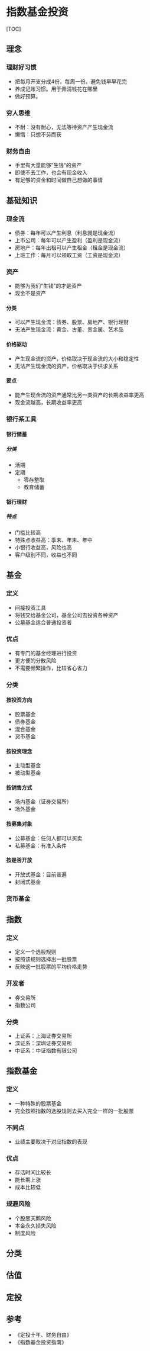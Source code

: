 

# 指数基金投资

[TOC]

## 理念

### 理财好习惯
* 把每月开支分成4份，每周一份。避免钱早早花完
* 养成记账习惯。用于弄清钱花在哪里
* 做好预算。

### 穷人思维
* 不耐：没有耐心，无法等待资产产生现金流
* 懒惰：只想不劳而获

### 财务自由
* 手里有大量能够”生钱“的资产
* 即使不去工作，也会有现金收入
* 有足够的资金和时间做自己想做的事情


## 基础知识

### 现金流
* 债券：每年可以产生利息（利息就是现金流）
* 上市公司：每年可以产生盈利（盈利是现金流）
* 房地产：每年出租可以产生租金（租金是现金流）
* 上班工作：每月可以领取工资（工资是现金流）

### 资产
* 能够为我们“生钱"的才是资产
* 现金不是资产

#### 分类
* 可以产生现金流：债券、股票、房地产、银行理财
* 无法产生现金流：黄金、古董、贵金属、艺术品

#### 价格驱动
* 产生现金流的资产，价格取决于现金流的大小和稳定性
* 无法产生现金流的资产，价格取决于供求关系

#### 要点
* 能产生现金流的资产通常比另一类资产的长期收益率更高
* 现金流越高，长期收益率更高


### 银行系工具
#### 银行储蓄
##### 分类
* 活期
* 定期
    * 零存整取
    * 教育储蓄

#### 银行理财
##### 特点
* 门槛比较高
* 特殊点收益高：季末、年末、年中
* 小银行收益高，风险也高
* 客户级别不同，收益也不同





## 基金
### 定义
* 间接投资工具
* 将钱交给基金公司，基金公司去投资各种资产
* 公墓基金适合普通投资者

### 优点
* 有专门的基金经理进行投资
* 更方便的分散风险
* 不需要频繁操作，比较省心省力

### 分类
#### 按投资方向
* 股票基金
* 债券基金
* 混合基金
* 货币基金

#### 按投资理念
* 主动型基金
* 被动型基金

#### 按销售方式
* 场内基金（证券交易所）
* 场外基金

#### 按募集对象
* 公募基金：任何人都可以买卖
* 私募基金：有准入条件

#### 按是否开放
* 开放式基金：目前普遍
* 封闭式基金


### 货币基金




## 指数
### 定义
* 定义一个选股规则
* 按照该规则选择出一批股票
* 反映这一批股票的平均价格走势

### 开发者
* 券交易所
* 指数公司

### 分类
* 上证系：上海证券交易所
* 深证系：深圳证券交易所
* 中证系：中证指数有限公司


## 指数基金
### 定义
* 一种特殊的股票基金
* 完全按照指数的选股规则去买入完全一样的一批股票

### 不同点
* 业绩主要取决于对应指数的表现

### 优点
* 存活时间比较长
* 能长期上涨
* 成本比较低

### 规避风险
* 个股黑天鹅风险
* 本金永久损失风险
* 制度风险


## 分类


## 估值




## 定投



## 参考
* 《定投十年、财务自由》
* 《指数基金投资指南》
